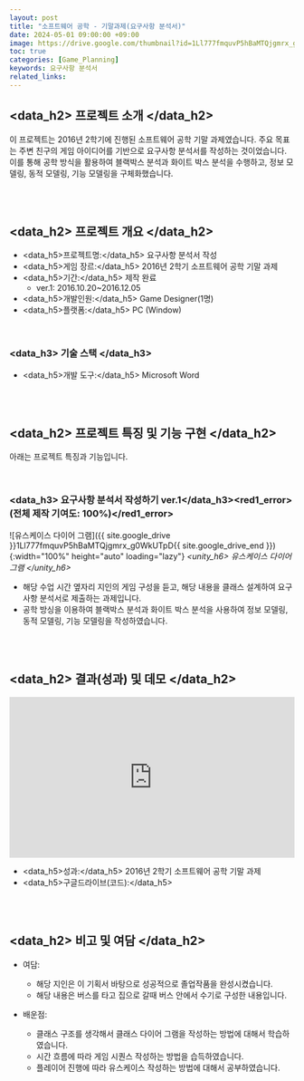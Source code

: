 ```yaml
---
layout: post
title: "소프트웨어 공학 - 기말과제(요구사항 분석서)"
date: 2024-05-01 09:00:00 +09:00
image: https://drive.google.com/thumbnail?id=1Ll777fmquvP5hBaMTQjgmrx_g0WkUTpD
toc: true
categories: [Game_Planning] 
keywords: 요구사항 분석서
related_links:
---
```


## <data_h2> 프로젝트 소개 </data_h2>

이 프로젝트는 2016년 2학기에 진행된 소프트웨어 공학 기말 과제였습니다. 주요 목표는 주변 친구의 게임 아이디어를 기반으로 요구사항 분석서를 작성하는 것이었습니다. 이를 통해 공학 방식을 활용하여 블랙박스 분석과 화이트 박스 분석을 수행하고, 정보 모델링, 동적 모델링, 기능 모델링을 구체화했습니다.

<br>
<br>

## <data_h2> 프로젝트 개요 </data_h2>

- <span><data_h5>프로젝트명:</data_h5> 요구사항 분석서 작성</span>
- <span><data_h5>게임 장르:</data_h5> 2016년 2학기 소프트웨어 공학 기말 과제</span>
- <span><data_h5>기간:</data_h5> 제작 완료</span>
    - ver.1: 2016.10.20~2016.12.05 
- <span><data_h5>개발인원:</data_h5> Game Designer(1명)</span>
- <span><data_h5>플랫폼:</data_h5> PC (Window)</span>

<br>

### <data_h3> 기술 스택 </data_h3>

- <span><data_h5>개발 도구:</data_h5> Microsoft Word </span>



<br>
<br>

## <data_h2> 프로젝트 특징 및 기능 구현 </data_h2>

아래는 프로젝트 특징과 기능입니다.

<br>

### <data_h3> 요구사항 분석서 작성하기 ver.1</data_h3><red1_error> (전체 제작 기여도: 100%)</red1_error>

![유스케이스 다이어 그램]({{ site.google_drive }}1Ll777fmquvP5hBaMTQjgmrx_g0WkUTpD{{ site.google_drive_end }}){:width="100%" height="auto" loading="lazy"}
*<unity_h6> 유스케이스 다이어 그램 </unity_h6>*


- 해당 수업 시간 옆자리 지인의 게임 구성을 듣고, 해당 내용을 클래스 설계하여 요구사항 분석서로 제출하는 과제입니다.
- 공학 방싱을 이용하여 블랙박스 분석과 화이트 박스 분석을 사용하여 정보 모델링, 동적 모델링, 기능 모델링을 작성하였습니다.

<br>
<br>

## <data_h2> 결과(성과) 및 데모 </data_h2>

<iframe width="100%" style="aspect-ratio:16/9" src="https://drive.google.com/file/d/1RzFDWOgBoqgDgq2_zBvlh9F_SoN8Z4KO/preview" title="팀 프로젝트(the_Untitled_Kingdom)" frameborder="0" allow="accelerometer; autoplay; clipboard-write; encrypted-media; gyroscope; picture-in-picture; web-share" allowfullscreen></iframe>

- <span><data_h5>성과:</data_h5> 2016년 2학기 소프트웨어 공학 기말 과제 </span>
- <span><data_h5>구글드라이브(코드):</data_h5>  </span>

<br>
<br>

## <data_h2> 비고 및 여담 </data_h2>

- 여담:
    - 해당 지인은 이 기획서 바탕으로 성공적으로 졸업작품을 완성시켰습니다.
    - 해당 내용은 버스를 타고 집으로 갈때 버스 안에서 수기로 구성한 내용입니다.

- 배운점:
    - 클래스 구조를 생각해서 클래스 다이어 그램을 작성하는 방법에 대해서 학습하였습니다.
    - 시간 흐름에 따라 게임 시퀀스 작성하는 방법을 습득하였습니다.
    - 플레이어 진행에 따라 유스케이스 작성하는 방법에 대해서 공부하였습니다.